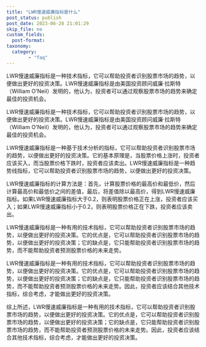 ```yaml
---
title: "LWR慢速威廉指标是什么"
post_status: publish
post_date: 2023-06-28 21:01:29
skip_file: no
custom_fields: 
  post-format: 
taxonomy:
  category:
        - "faq"
---
```


LWR慢速威廉指标是一种技术指标，它可以帮助投资者识别股票市场的趋势，以便做出更好的投资决策。LWR慢速威廉指标是由美国投资顾问威廉·拉斯特（William O'Neil）发明的，他认为，投资者可以通过观察股票市场的趋势来确定最佳的投资机会。

LWR慢速威廉指标是一种技术指标，它可以帮助投资者识别股票市场的趋势，以便做出更好的投资决策。LWR慢速威廉指标是由美国投资顾问威廉·拉斯特（William O'Neil）发明的，他认为，投资者可以通过观察股票市场的趋势来确定最佳的投资机会。

LWR慢速威廉指标是一种基于技术分析的指标，它可以帮助投资者识别股票市场的趋势，以便做出更好的投资决策。它的基本原理是，当股票价格上涨时，投资者应该买入，而当股票价格下跌时，投资者应该卖出。LWR慢速威廉指标是一种趋势线指标，它可以帮助投资者识别股票市场的趋势，以便做出更好的投资决策。

LWR慢速威廉指标的计算方法是：首先，计算股票价格的最高价和最低价，然后计算最高价和最低价之间的差值，最后，将差值除以最高价，得到LWR慢速威廉指标。如果LWR慢速威廉指标大于0.2，则表明股票价格正在上涨，投资者应该买入；如果LWR慢速威廉指标小于0.2，则表明股票价格正在下跌，投资者应该卖出。

LWR慢速威廉指标是一种有用的技术指标，它可以帮助投资者识别股票市场的趋势，以便做出更好的投资决策。它的优点是，它可以帮助投资者识别股票市场的趋势，以便做出更好的投资决策；它的缺点是，它只能帮助投资者识别股票市场的趋势，而不能帮助投资者预测股票价格的未来走势。

LWR慢速威廉指标是一种有用的技术指标，它可以帮助投资者识别股票市场的趋势，以便做出更好的投资决策。它的优点是，它可以帮助投资者识别股票市场的趋势，以便做出更好的投资决策；它的缺点是，它只能帮助投资者识别股票市场的趋势，而不能帮助投资者预测股票价格的未来走势。因此，投资者应该结合其他技术指标，综合考虑，才能做出更好的投资决策。

综上所述，LWR慢速威廉指标是一种有用的技术指标，它可以帮助投资者识别股票市场的趋势，以便做出更好的投资决策。它的优点是，它可以帮助投资者识别股票市场的趋势，以便做出更好的投资决策；它的缺点是，它只能帮助投资者识别股票市场的趋势，而不能帮助投资者预测股票价格的未来走势。因此，投资者应该结合其他技术指标，综合考虑，才能做出更好的投资决策。
